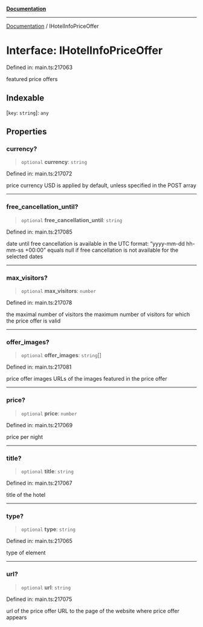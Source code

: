 [**Documentation**](../README.md)

***

[Documentation](../README.md) / IHotelInfoPriceOffer

# Interface: IHotelInfoPriceOffer

Defined in: main.ts:217063

featured price offers

## Indexable

\[`key`: `string`\]: `any`

## Properties

### currency?

> `optional` **currency**: `string`

Defined in: main.ts:217072

price currency
USD is applied by default, unless specified in the POST array

***

### free\_cancellation\_until?

> `optional` **free\_cancellation\_until**: `string`

Defined in: main.ts:217085

date until free cancellation is available
in the UTC format: “yyyy-mm-dd hh-mm-ss +00:00”
equals null if free cancellation is not available for the selected dates

***

### max\_visitors?

> `optional` **max\_visitors**: `number`

Defined in: main.ts:217078

the maximal number of visitors
the maximum number of visitors for which the price offer is valid

***

### offer\_images?

> `optional` **offer\_images**: `string`[]

Defined in: main.ts:217081

price offer images
URLs of the images featured in the price offer

***

### price?

> `optional` **price**: `number`

Defined in: main.ts:217069

price per night

***

### title?

> `optional` **title**: `string`

Defined in: main.ts:217067

title of the hotel

***

### type?

> `optional` **type**: `string`

Defined in: main.ts:217065

type of element

***

### url?

> `optional` **url**: `string`

Defined in: main.ts:217075

url of the price offer
URL to the page of the website where price offer appears
